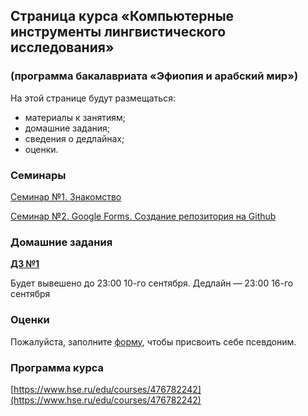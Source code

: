 ## Страница курса «Компьютерные инструменты лингвистического исследования»
### (программа бакалавриата «Эфиопия и арабский мир»)

На этой странице будут размещаться:
- материалы к занятиям;
- домашние задания;
- сведения о дедлайнах;
- оценки.

### Семинары

[Семинар №1. Знакомство](https://polyatomson.github.io/kili_ethiopia/seminar1)

[Семинар №2. Google Forms. Создание репозитория на Github](https://polyatomson.github.io/kili_ethiopia/seminar2)

### Домашние задания

**[ДЗ №1](https://polyatomson.github.io/kili_ethiopia/dz1)**

Будет вывешено до 23:00 10-го сентября. Дедлайн — 23:00 16-го сентября

### Оценки

Пожалуйста, заполните [форму](https://docs.google.com/forms/d/e/1FAIpQLSdKpcP6VAH9k1wKakpCwRrhHKbHmpIwXQdY5rO2ypvQkZ9z4w/viewform?usp=sf_link), чтобы присвоить себе псевдоним.

### Программа курса

[https://www.hse.ru/edu/courses/476782242](https://www.hse.ru/edu/courses/476782242)
